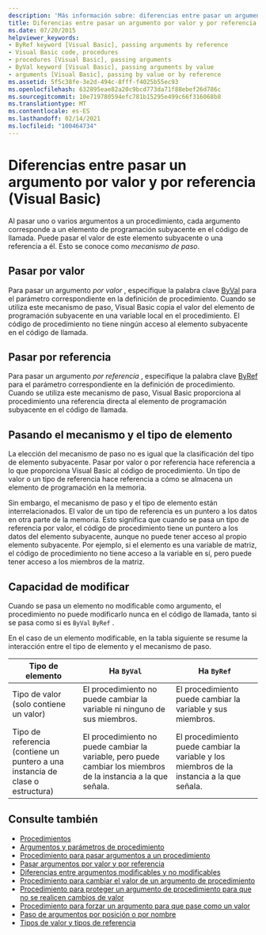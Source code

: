```yaml
---
description: 'Más información sobre: diferencias entre pasar un argumento por valor y por referencia (Visual Basic)'
title: Diferencias entre pasar un argumento por valor y por referencia
ms.date: 07/20/2015
helpviewer_keywords:
- ByRef keyword [Visual Basic], passing arguments by reference
- Visual Basic code, procedures
- procedures [Visual Basic], passing arguments
- ByVal keyword [Visual Basic], passing arguments by value
- arguments [Visual Basic], passing by value or by reference
ms.assetid: 5f5c38fe-3e2d-494c-8fff-f4025b55ec93
ms.openlocfilehash: 632895eae82a20c9bcd773da71f88ebef26d786c
ms.sourcegitcommit: 10e719780594efc781b15295e499c66f316068b8
ms.translationtype: MT
ms.contentlocale: es-ES
ms.lasthandoff: 02/14/2021
ms.locfileid: "100464734"
---
```

# <a name="differences-between-passing-an-argument-by-value-and-by-reference-visual-basic"></a>Diferencias entre pasar un argumento por valor y por referencia (Visual Basic)

Al pasar uno o varios argumentos a un procedimiento, cada argumento corresponde a un elemento de programación subyacente en el código de llamada. Puede pasar el valor de este elemento subyacente o una referencia a él. Esto se conoce como *mecanismo de paso*.  
  
## <a name="passing-by-value"></a>Pasar por valor  

 Para pasar un argumento *por valor* , especifique la palabra clave [ByVal](../../../language-reference/modifiers/byval.md) para el parámetro correspondiente en la definición de procedimiento. Cuando se utiliza este mecanismo de paso, Visual Basic copia el valor del elemento de programación subyacente en una variable local en el procedimiento. El código de procedimiento no tiene ningún acceso al elemento subyacente en el código de llamada.  
  
## <a name="passing-by-reference"></a>Pasar por referencia  

 Para pasar un argumento *por referencia* , especifique la palabra clave [ByRef](../../../language-reference/modifiers/byref.md) para el parámetro correspondiente en la definición de procedimiento. Cuando se utiliza este mecanismo de paso, Visual Basic proporciona al procedimiento una referencia directa al elemento de programación subyacente en el código de llamada.  
  
## <a name="passing-mechanism-and-element-type"></a>Pasando el mecanismo y el tipo de elemento  

 La elección del mecanismo de paso no es igual que la clasificación del tipo de elemento subyacente. Pasar por valor o por referencia hace referencia a lo que proporciona Visual Basic al código de procedimiento. Un tipo de valor o un tipo de referencia hace referencia a cómo se almacena un elemento de programación en la memoria.  
  
 Sin embargo, el mecanismo de paso y el tipo de elemento están interrelacionados. El valor de un tipo de referencia es un puntero a los datos en otra parte de la memoria. Esto significa que cuando se pasa un tipo de referencia por valor, el código de procedimiento tiene un puntero a los datos del elemento subyacente, aunque no puede tener acceso al propio elemento subyacente. Por ejemplo, si el elemento es una variable de matriz, el código de procedimiento no tiene acceso a la variable en sí, pero puede tener acceso a los miembros de la matriz.  
  
## <a name="ability-to-modify"></a>Capacidad de modificar  

 Cuando se pasa un elemento no modificable como argumento, el procedimiento no puede modificarlo nunca en el código de llamada, tanto si se pasa como si es `ByVal` `ByRef` .  
  
 En el caso de un elemento modificable, en la tabla siguiente se resume la interacción entre el tipo de elemento y el mecanismo de paso.  
  
|Tipo de elemento|Ha `ByVal`|Ha `ByRef`|  
|------------------|--------------------|--------------------|  
|Tipo de valor (solo contiene un valor)|El procedimiento no puede cambiar la variable ni ninguno de sus miembros.|El procedimiento puede cambiar la variable y sus miembros.|  
|Tipo de referencia (contiene un puntero a una instancia de clase o estructura)|El procedimiento no puede cambiar la variable, pero puede cambiar los miembros de la instancia a la que señala.|El procedimiento puede cambiar la variable y los miembros de la instancia a la que señala.|  
  
## <a name="see-also"></a>Consulte también

- [Procedimientos](./index.md)
- [Argumentos y parámetros de procedimiento](./procedure-parameters-and-arguments.md)
- [Procedimiento para pasar argumentos a un procedimiento](./how-to-pass-arguments-to-a-procedure.md)
- [Pasar argumentos por valor y por referencia](./passing-arguments-by-value-and-by-reference.md)
- [Diferencias entre argumentos modificables y no modificables](./differences-between-modifiable-and-nonmodifiable-arguments.md)
- [Procedimiento para cambiar el valor de un argumento de procedimiento](./how-to-change-the-value-of-a-procedure-argument.md)
- [Procedimiento para proteger un argumento de procedimiento para que no se realicen cambios de valor](./how-to-protect-a-procedure-argument-against-value-changes.md)
- [Procedimiento para forzar un argumento para que pase como un valor](./how-to-force-an-argument-to-be-passed-by-value.md)
- [Paso de argumentos por posición o por nombre](./passing-arguments-by-position-and-by-name.md)
- [Tipos de valor y tipos de referencia](../data-types/value-types-and-reference-types.md)
